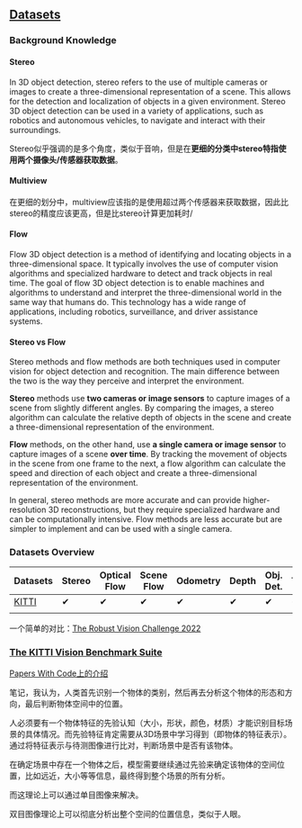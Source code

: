 ## [Datasets](https://paperswithcode.com/datasets?task=3d-object-detection)

### Background Knowledge

#### Stereo
In 3D object detection, stereo refers to the use of multiple cameras or images to create a three-dimensional representation of a scene. This allows for the detection and localization of objects in a given environment. Stereo 3D object detection can be used in a variety of applications, such as robotics and autonomous vehicles, to navigate and interact with their surroundings.

Stereo似乎强调的是多个角度，类似于音响，但是在**更细的分类中stereo特指使用两个摄像头/传感器获取数据**。

#### Multiview
在更细的划分中，multiview应该指的是使用超过两个传感器来获取数据，因此比stereo的精度应该更高，但是比stereo计算更加耗时/

#### Flow
Flow 3D object detection is a method of identifying and locating objects in a three-dimensional space. It typically involves the use of computer vision algorithms and specialized hardware to detect and track objects in real time. The goal of flow 3D object detection is to enable machines and algorithms to understand and interpret the three-dimensional world in the same way that humans do. This technology has a wide range of applications, including robotics, surveillance, and driver assistance systems.

#### Stereo vs Flow
Stereo methods and flow methods are both techniques used in computer vision for object detection and recognition. The main difference between the two is the way they perceive and interpret the environment.

**Stereo** methods use **two cameras or image sensors** to capture images of a scene from slightly different angles. By comparing the images, a stereo algorithm can calculate the relative depth of objects in the scene and create a three-dimensional representation of the environment.

**Flow** methods, on the other hand, use **a single camera or image sensor** to capture images of a scene **over time**. By tracking the movement of objects in the scene from one frame to the next, a flow algorithm can calculate the speed and direction of each object and create a three-dimensional representation of the environment.

In general, stereo methods are more accurate and can provide higher-resolution 3D reconstructions, but they require specialized hardware and can be computationally intensive. Flow methods are less accurate but are simpler to implement and can be used with a single camera.

### Datasets Overview
| Datasets                                       | Stereo | Optical Flow | Scene Flow | Odometry | Depth | Obj. Det. | Tracking | Semantic |
| ---------------------------------------------- | ------ | ------------ | ---------- | --------------- | ----- | --------- | -------- | -------- |
| [KITTI](http://www.cvlibs.net/datasets/kitti/) | ✔      | ✔            | ✔          | ✔               | ✔     | ✔         | ✔        | ✔        | 
|                                                |        |              |            |                 |       |           |          |          |

一个简单的对比：[The Robust Vision Challenge 2022](http://www.robustvision.net/)


### [The KITTI Vision Benchmark Suite](https://www.cvlibs.net/datasets/kitti)

[Papers With Code上的介绍](https://paperswithcode.com/dataset/kitti)



笔记，我认为，人类首先识别一个物体的类别，然后再去分析这个物体的形态和方向，最后判断物体空间中的位置。

人必须要有一个物体特征的先验认知（大小，形状，颜色，材质）才能识别目标场景的具体情况。而先验特征肯定需要从3D场景中学习得到（即物体的特征表示）。通过将特征表示与待测图像进行比对，判断场景中是否有该物体。

在确定场景中存在一个物体之后，模型需要继续通过先验来确定该物体的空间位置，比如远近，大小等等信息，最终得到整个场景的所有分析。

而这理论上可以通过单目图像来解决。

双目图像理论上可以彻底分析出整个空间的位置信息，类似于人眼。